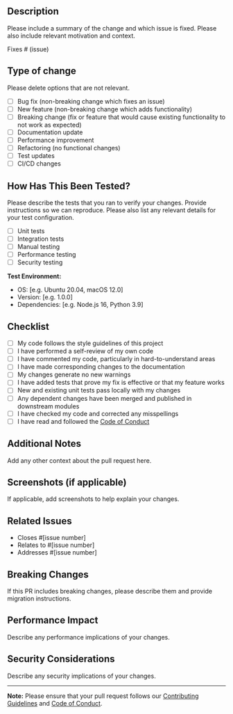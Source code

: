 ## Description

Please include a summary of the change and which issue is fixed. Please also include relevant motivation and context.

Fixes # (issue)

## Type of change

Please delete options that are not relevant.

- [ ] Bug fix (non-breaking change which fixes an issue)
- [ ] New feature (non-breaking change which adds functionality)
- [ ] Breaking change (fix or feature that would cause existing functionality to not work as expected)
- [ ] Documentation update
- [ ] Performance improvement
- [ ] Refactoring (no functional changes)
- [ ] Test updates
- [ ] CI/CD changes

## How Has This Been Tested?

Please describe the tests that you ran to verify your changes. Provide instructions so we can reproduce. Please also list any relevant details for your test configuration.

- [ ] Unit tests
- [ ] Integration tests
- [ ] Manual testing
- [ ] Performance testing
- [ ] Security testing

**Test Environment:**
- OS: [e.g. Ubuntu 20.04, macOS 12.0]
- Version: [e.g. 1.0.0]
- Dependencies: [e.g. Node.js 16, Python 3.9]

## Checklist

- [ ] My code follows the style guidelines of this project
- [ ] I have performed a self-review of my own code
- [ ] I have commented my code, particularly in hard-to-understand areas
- [ ] I have made corresponding changes to the documentation
- [ ] My changes generate no new warnings
- [ ] I have added tests that prove my fix is effective or that my feature works
- [ ] New and existing unit tests pass locally with my changes
- [ ] Any dependent changes have been merged and published in downstream modules
- [ ] I have checked my code and corrected any misspellings
- [ ] I have read and followed the [Code of Conduct](CODE_OF_CONDUCT.md)

## Additional Notes

Add any other context about the pull request here.

## Screenshots (if applicable)

If applicable, add screenshots to help explain your changes.

## Related Issues

- Closes #[issue number]
- Relates to #[issue number]
- Addresses #[issue number]

## Breaking Changes

If this PR includes breaking changes, please describe them and provide migration instructions.

## Performance Impact

Describe any performance implications of your changes.

## Security Considerations

Describe any security implications of your changes.

---

**Note:** Please ensure that your pull request follows our [Contributing Guidelines](https://github.com/UltraDNS/.github/blob/master/CONTRIBUTING.md) and [Code of Conduct](https://github.com/UltraDNS/.github/blob/master/CODE_OF_CONDUCT.md).
